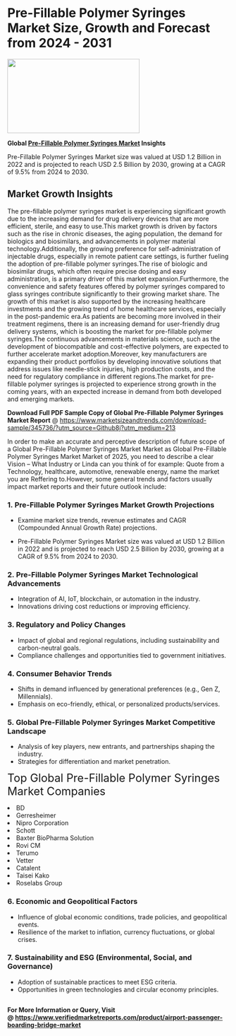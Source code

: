 <H1>Pre-Fillable Polymer Syringes Market Size, Growth and Forecast from 2024 - 2031</H1><img class="aligncenter size-medium wp-image-584254" src="https://thirdeyenews.in/wp-content/uploads/2024/09/Global-Market-Research-300x168.jpeg" alt="" width="300" height="168" /><p><strong>Global&nbsp;<a href="https://www.marketsizeandtrends.com/download-sample/345736/?utm_source=Github8j?utm_medium=213">Pre-Fillable Polymer Syringes Market</a> Insights</strong></p><p>Pre-Fillable Polymer Syringes Market size was valued at USD 1.2 Billion in 2022 and is projected to reach USD 2.5 Billion by 2030, growing at a CAGR of 9.5% from 2024 to 2030.</p><p><h2>Market Growth Insights</h2> The pre-fillable polymer syringes market is experiencing significant growth due to the increasing demand for drug delivery devices that are more efficient, sterile, and easy to use.This market growth is driven by factors such as the rise in chronic diseases, the aging population, the demand for biologics and biosimilars, and advancements in polymer material technology.Additionally, the growing preference for self-administration of injectable drugs, especially in remote patient care settings, is further fueling the adoption of pre-fillable polymer syringes.The rise of biologic and biosimilar drugs, which often require precise dosing and easy administration, is a primary driver of this market expansion.Furthermore, the convenience and safety features offered by polymer syringes compared to glass syringes contribute significantly to their growing market share. The growth of this market is also supported by the increasing healthcare investments and the growing trend of home healthcare services, especially in the post-pandemic era.As patients are becoming more involved in their treatment regimens, there is an increasing demand for user-friendly drug delivery systems, which is boosting the market for pre-fillable polymer syringes.The continuous advancements in materials science, such as the development of biocompatible and cost-effective polymers, are expected to further accelerate market adoption.Moreover, key manufacturers are expanding their product portfolios by developing innovative solutions that address issues like needle-stick injuries, high production costs, and the need for regulatory compliance in different regions.The market for pre-fillable polymer syringes is projected to experience strong growth in the coming years, with an expected increase in demand from both developed and emerging markets.</p><p><span class=""><strong>Download Full PDF Sample Copy of Global Pre-Fillable Polymer Syringes Market Report</strong> @ <a href="https://www.marketsizeandtrends.com/download-sample/345736/?utm_source=Github8j?utm_medium=213" target="_blank">https://www.marketsizeandtrends.com/download-sample/345736/?utm_source=Github8j?utm_medium=213</a></span></p><p>In order to make an accurate and perceptive description of future scope of a Global&nbsp;Pre-Fillable Polymer Syringes Market Market as Global&nbsp;Pre-Fillable Polymer Syringes Market Market of 2025, you need to describe a clear Vision &ndash; What Industry or Linda can you think of for example: Quote from a Technology, healthcare, automotive, renewable energy, name the market you are Reffering to.However, some general trends and factors usually impact market reports and their future outlook include:</p><h3>1.&nbsp;<strong>Pre-Fillable Polymer Syringes Market Growth Projections</strong></h3><ul><li>Examine market size trends, revenue estimates and CAGR (Compounded Annual Growth Rate) projections.</li><li><p>Pre-Fillable Polymer Syringes Market size was valued at USD 1.2 Billion in 2022 and is projected to reach USD 2.5 Billion by 2030, growing at a CAGR of 9.5% from 2024 to 2030.</p></li></ul><h3>2.&nbsp;<strong>Pre-Fillable Polymer Syringes Market Technological Advancements</strong></h3><ul><li>Integration of AI, IoT, blockchain, or automation in the industry.</li><li>Innovations driving cost reductions or improving efficiency.</li></ul><h3>3.&nbsp;<strong>Regulatory and Policy Changes</strong></h3><ul><li>Impact of global and regional regulations, including sustainability and carbon-neutral goals.</li><li>Compliance challenges and opportunities tied to government initiatives.</li></ul><h3>4.&nbsp;<strong>Consumer Behavior Trends</strong></h3><ul><li>Shifts in demand influenced by generational preferences (e.g., Gen Z, Millennials).</li><li>Emphasis on eco-friendly, ethical, or personalized products/services.</li></ul><h3>5.&nbsp;<strong>Global Pre-Fillable Polymer Syringes Market Competitive Landscape</strong></h3><ul><li>Analysis of key players, new entrants, and partnerships shaping the industry.</li><li>Strategies for differentiation and market penetration.</li></ul><p data-pm-slice="1 1 []"><span style="color: inherit; font-family: inherit; font-size: 25px;">Top Global Pre-Fillable Polymer Syringes Market Companies</span></p><div class="" data-test-id=""><p><li>BD</li><li> Gerresheimer</li><li> Nipro Corporation</li><li> Schott</li><li> Baxter BioPharma Solution</li><li> Rovi CM</li><li> Terumo</li><li> Vetter</li><li> Catalent</li><li> Taisei Kako</li><li> Roselabs Group</li></p></div><h3>6.&nbsp;<strong>Economic and Geopolitical Factors</strong></h3><ul><li>Influence of global economic conditions, trade policies, and geopolitical events.</li><li>Resilience of the market to inflation, currency fluctuations, or global crises.</li></ul><h3>7.&nbsp;<strong>Sustainability and ESG (Environmental, Social, and Governance)</strong></h3><ul><li>Adoption of sustainable practices to meet ESG criteria.</li><li>Opportunities in green technologies and circular economy principles.</li></ul><h2><strong style="font-size: 14px;">For More Information or Query, Visit @&nbsp;</strong><a style="background-color: #ffffff; font-size: 14px;" href="https://www.marketsizeandtrends.com/report/pre-fillable-polymer-syringes-market/" target="_blank">https://www.verifiedmarketreports.com/product/airport-passenger-boarding-bridge-market</a></h2>